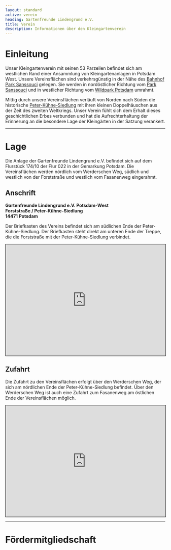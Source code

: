 ```yaml
---
layout: standard
active: verein
heading: Gartenfreunde Lindengrund e.V.
title: Verein
description: Informationen über den Kleingartenverein
---
```


# Einleitung

Unser Kleingartenverein mit seinen 53 Parzellen befindet sich am westlichen Rand einer Ansammlung von Kleingartenanlagen in Potsdam West. Unsere Vereinsflächen sind verkehrsgünstig in der Nähe des [Bahnhof Park Sanssouci](https://de.wikipedia.org/wiki/Bahnhof_Potsdam_Park_Sanssouci) gelegen. Sie werden in nordöstlicher Richtung vom [Park Sanssouci](https://de.wikipedia.org/wiki/Park_Sanssouci) und in westlicher Richtung vom [Wildpark Potsdam](https://de.wikipedia.org/wiki/Wildpark_Potsdam) umrahmt.

Mittig durch unsere Vereinsflächen verläuft von Norden nach Süden die historische [Peter-Kühne-Siedlung](/peter-kuehne-siedlung) mit ihren kleinen Doppelhäuschen aus der Zeit des zweiten Weltkriegs. Unser Verein fühlt sich dem Erhalt dieses geschichtlichen Erbes verbunden und hat die Aufrechterhaltung der Erinnerung an die besondere Lage der Kleingärten in der Satzung verankert.

<hr class="post-separator">

# Lage

Die Anlage der Gartenfreunde Lindengrund e.V. befindet sich auf dem Flurstück 174/10 der Flur 022 in der Gemarkung Potsdam.
Die Vereinsflächen werden nördlich vom Werderschen Weg, südlich und westlich von der Forststraße und westlich vom Fasanenweg eingerahmt. 

## Anschrift

**Gartenfreunde Lindengrund e.V. Potsdam-West**<br>
**Forststraße / Peter-Kühne-Siedlung**<br>
**14471 Potsdam**

Der Briefkasten des Vereins befindet sich am südlichen Ende der Peter-Kühne-Siedlung. Der Briefkasten steht direkt am unteren Ende der Treppe, die die Forststraße mit der Peter-Kühne-Siedlung verbindet.

<iframe width="100%" height="350px" src="https://www.openstreetmap.org/export/embed.html?bbox=13.007946610450746%2C52.38911582655223%2C13.016363382339478%2C52.392127694350286&layer=mapnik&marker=52.390621786141196%2C13.012152314186096" style="border: 1px solid black"></iframe>

## Zufahrt

Die Zufahrt zu den Vereinsflächen erfolgt über den Werderschen Weg, der sich am nördlichen Ende der Peter-Kühne-Siedlung befindet. Über den Werderschen Weg ist auch eine Zufahrt zum Fasanenweg am östlichen Ende der Vereinsflächen möglich.

<iframe width="100%" height="350px" src="https://www.openstreetmap.org/export/embed.html?bbox=13.007989525794985%2C52.390494108952055%2C13.016406297683716%2C52.39350588270325&layer=mapnik&marker=52.39200002151726%2C13.012195229530334" style="border: 1px solid black"></iframe>

<hr class="post-separator">

# Förder&shy;mitgliedschaft


